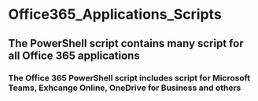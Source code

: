 # Office365_Applications_Scripts
## The PowerShell script contains many script for all Office 365 applications 
### The Office 365 PowerShell script includes script for Microsoft Teams, Exhcange Online, OneDrive for Business and others
